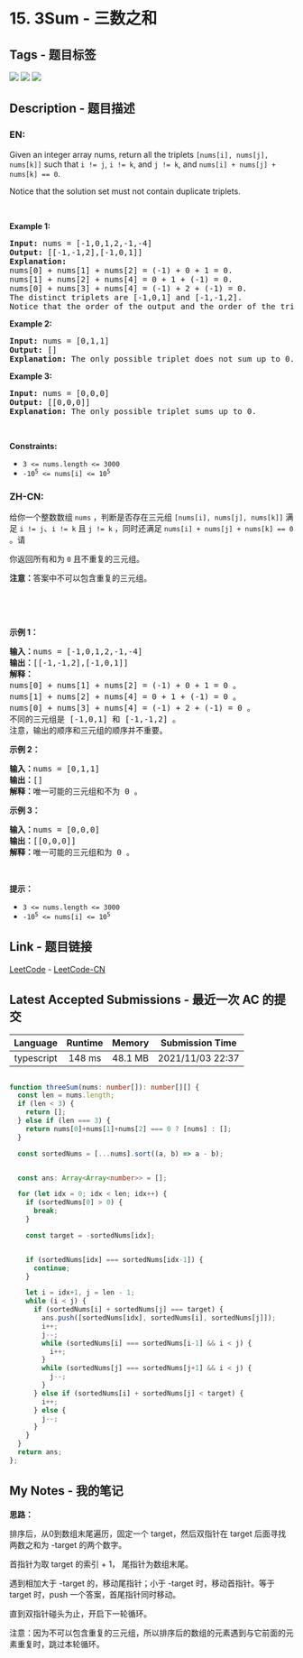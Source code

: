 
# 15. 3Sum - 三数之和

## Tags - 题目标签

 <img src="https://img.shields.io/badge/Array-数组-blue.svg">   <img src="https://img.shields.io/badge/Two Pointers-双指针-blue.svg">   <img src="https://img.shields.io/badge/Sorting-排序-blue.svg">  


## Description - 题目描述

### EN:
<p>Given an integer array nums, return all the triplets <code>[nums[i], nums[j], nums[k]]</code> such that <code>i != j</code>, <code>i != k</code>, and <code>j != k</code>, and <code>nums[i] + nums[j] + nums[k] == 0</code>.</p>

<p>Notice that the solution set must not contain duplicate triplets.</p>

<p>&nbsp;</p>
<p><strong>Example 1:</strong></p>

<pre>
<strong>Input:</strong> nums = [-1,0,1,2,-1,-4]
<strong>Output:</strong> [[-1,-1,2],[-1,0,1]]
<strong>Explanation:</strong> 
nums[0] + nums[1] + nums[2] = (-1) + 0 + 1 = 0.
nums[1] + nums[2] + nums[4] = 0 + 1 + (-1) = 0.
nums[0] + nums[3] + nums[4] = (-1) + 2 + (-1) = 0.
The distinct triplets are [-1,0,1] and [-1,-1,2].
Notice that the order of the output and the order of the triplets does not matter.
</pre>

<p><strong>Example 2:</strong></p>

<pre>
<strong>Input:</strong> nums = [0,1,1]
<strong>Output:</strong> []
<strong>Explanation:</strong> The only possible triplet does not sum up to 0.
</pre>

<p><strong>Example 3:</strong></p>

<pre>
<strong>Input:</strong> nums = [0,0,0]
<strong>Output:</strong> [[0,0,0]]
<strong>Explanation:</strong> The only possible triplet sums up to 0.
</pre>

<p>&nbsp;</p>
<p><strong>Constraints:</strong></p>

<ul>
	<li><code>3 &lt;= nums.length &lt;= 3000</code></li>
	<li><code>-10<sup>5</sup> &lt;= nums[i] &lt;= 10<sup>5</sup></code></li>
</ul>


### ZH-CN:
<p>给你一个整数数组 <code>nums</code> ，判断是否存在三元组 <code>[nums[i], nums[j], nums[k]]</code> 满足 <code>i != j</code>、<code>i != k</code> 且 <code>j != k</code> ，同时还满足 <code>nums[i] + nums[j] + nums[k] == 0</code> 。请</p>

<p>你返回所有和为 <code>0</code> 且不重复的三元组。</p>

<p><strong>注意：</strong>答案中不可以包含重复的三元组。</p>

<p>&nbsp;</p>

<p>&nbsp;</p>

<p><strong>示例 1：</strong></p>

<pre>
<strong>输入：</strong>nums = [-1,0,1,2,-1,-4]
<strong>输出：</strong>[[-1,-1,2],[-1,0,1]]
<strong>解释：</strong>
nums[0] + nums[1] + nums[2] = (-1) + 0 + 1 = 0 。
nums[1] + nums[2] + nums[4] = 0 + 1 + (-1) = 0 。
nums[0] + nums[3] + nums[4] = (-1) + 2 + (-1) = 0 。
不同的三元组是 [-1,0,1] 和 [-1,-1,2] 。
注意，输出的顺序和三元组的顺序并不重要。
</pre>

<p><strong>示例 2：</strong></p>

<pre>
<strong>输入：</strong>nums = [0,1,1]
<strong>输出：</strong>[]
<strong>解释：</strong>唯一可能的三元组和不为 0 。
</pre>

<p><strong>示例 3：</strong></p>

<pre>
<strong>输入：</strong>nums = [0,0,0]
<strong>输出：</strong>[[0,0,0]]
<strong>解释：</strong>唯一可能的三元组和为 0 。
</pre>

<p>&nbsp;</p>

<p><strong>提示：</strong></p>

<ul>
	<li><code>3 &lt;= nums.length &lt;= 3000</code></li>
	<li><code>-10<sup>5</sup> &lt;= nums[i] &lt;= 10<sup>5</sup></code></li>
</ul>



## Link - 题目链接

[LeetCode](https://leetcode.com/problems/3sum/description/)  -  [LeetCode-CN](https://leetcode.cn/problems/3sum/description/)
## Latest Accepted Submissions - 最近一次 AC 的提交


| Language | Runtime | Memory | Submission Time |
|:---:|:---:|:---:|:---:|
| typescript  | 148 ms | 48.1 MB | 2021/11/03 22:37 |

```typescript

function threeSum(nums: number[]): number[][] {
  const len = nums.length; 
  if (len < 3) {
    return [];
  } else if (len === 3) {
    return nums[0]+nums[1]+nums[2] === 0 ? [nums] : [];
  }

  const sortedNums = [...nums].sort((a, b) => a - b);


  const ans: Array<Array<number>> = [];

  for (let idx = 0; idx < len; idx++) {
    if (sortedNums[0] > 0) {
      break;
    }

    const target = -sortedNums[idx];


    if (sortedNums[idx] === sortedNums[idx-1]) {
      continue;
    }

    let i = idx+1, j = len - 1;
    while (i < j) {
      if (sortedNums[i] + sortedNums[j] === target) {
        ans.push([sortedNums[idx], sortedNums[i], sortedNums[j]]);
        i++;
        j--;
        while (sortedNums[i] === sortedNums[i-1] && i < j) {
          i++;
        }
        while (sortedNums[j] === sortedNums[j+1] && i < j) {
          j--;
        }
      } else if (sortedNums[i] + sortedNums[j] < target) {
        i++;
      } else {
        j--;
      }
    }
  }
  return ans;
};

```
## My Notes - 我的笔记


**思路：**

排序后，从0到数组末尾遍历，固定一个 target，然后双指针在 target 后面寻找两数之和为 -target 的两个数字。

首指针为取 target 的索引 + 1， 尾指针为数组末尾。

遇到相加大于 -target 的，移动尾指针；小于 -target 时，移动首指针。等于 target 时，push 一个答案，首尾指针同时移动。

直到双指针碰头为止，开启下一轮循环。

注意：因为不可以包含重复的三元组，所以排序后的数组的元素遇到与它前面的元素重复时，跳过本轮循环。


